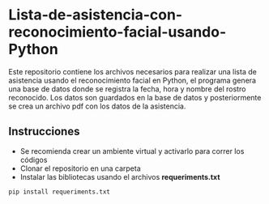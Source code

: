 # Lista-de-asistencia-con-reconocimiento-facial-usando-Python
Este repositorio contiene los archivos necesarios para realizar una lista de asistencia usando el reconocimiento facial en Python, el programa genera una base de datos donde se registra la fecha, hora y nombre del rostro reconocido. Los datos son guardados en la base de datos y posteriormente se crea un archivo pdf con los datos de la asistencia.

## Instrucciones

- Se recomienda crear un ambiente virtual y activarlo para correr los códigos
- Clonar el repositorio en una carpeta
- Instalar las bibliotecas usando el archivos __requeriments.txt__

 `pip install requeriments.txt`
